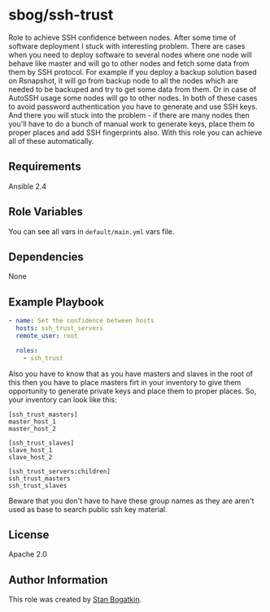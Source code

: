 # sbog/ssh-trust

Role to achieve SSH confidence between nodes. After some time of software
deployment I stuck with interesting problem. There are cases when you need to
deploy software to several nodes where one node will behave like master and
will go to other nodes and fetch some data from them by SSH protocol. For
example if you deploy a backup solution based on Rsnapshot, it will go from
backup node to all the nodes which are needed to be backuped and try to get
some data from them. Or in case of AutoSSH usage some nodes will go to other
nodes. In both of these cases to avoid password authentication you have to
generate and use SSH keys. And there you will stuck into the problem - if there
are many nodes then you'll have to do a bunch of manual work to generate keys,
place them to proper places and add SSH fingerprints also. With this role you
can achieve all of these automatically.

## Requirements

Ansible 2.4

## Role Variables

You can see all vars in `default/main.yml` vars file.

## Dependencies

None

## Example Playbook

```yaml
- name: Set the confidence between hosts
  hosts: ssh_trust_servers
  remote_user: root

  roles:
    - ssh_trust
```

Also you have to know that as you have masters and slaves in the root of this
then you have to place masters firt in your inventory to give them opportunity
to generate private keys and place them to proper places. So, your inventory
can look like this:

```
[ssh_trust_masters]
master_host_1
master_host_2

[ssh_trust_slaves]
slave_host_1
slave_host_2

[ssh_trust_servers:children]
ssh_trust_masters
ssh_trust_slaves
```

Beware that you don't have to have these group names as they are aren't used as
base to search public ssh key material.

## License

Apache 2.0

## Author Information

This role was created by [Stan Bogatkin](https://sbog.ru).
